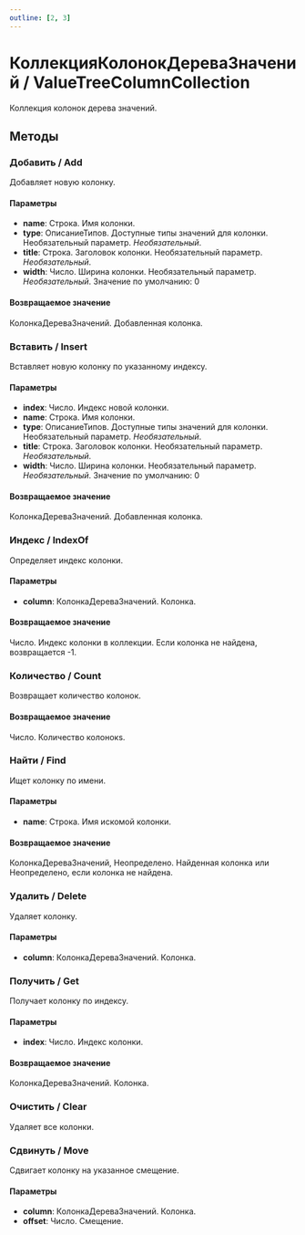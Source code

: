 ```yaml
---
outline: [2, 3]
---
```


# КоллекцияКолонокДереваЗначений / ValueTreeColumnCollection


Коллекция колонок дерева значений.


## Методы


### Добавить / Add


Добавляет новую колонку.


#### Параметры

* **name**: Строка. Имя колонки.
* **type**: ОписаниеТипов. Доступные типы значений для колонки. Необязательный параметр. *Необязательный*. 
* **title**: Строка. Заголовок колонки. Необязательный параметр. *Необязательный*. 
* **width**: Число. Ширина колонки. Необязательный параметр. *Необязательный*. Значение по умолчанию: 0

#### Возвращаемое значение


КолонкаДереваЗначений. Добавленная колонка.


### Вставить / Insert


Вставляет новую колонку по указанному индексу.


#### Параметры

* **index**: Число. Индекс новой колонки.
* **name**: Строка. Имя колонки.
* **type**: ОписаниеТипов. Доступные типы значений для колонки. Необязательный параметр. *Необязательный*. 
* **title**: Строка. Заголовок колонки. Необязательный параметр. *Необязательный*. 
* **width**: Число. Ширина колонки. Необязательный параметр. *Необязательный*. Значение по умолчанию: 0

#### Возвращаемое значение


КолонкаДереваЗначений. Добавленная колонка.


### Индекс / IndexOf


Определяет индекс колонки.


#### Параметры

* **column**: КолонкаДереваЗначений. Колонка.

#### Возвращаемое значение


Число. Индекс колонки в коллекции. Если колонка не найдена, возвращается -1.


### Количество / Count


Возвращает количество колонок.


#### Возвращаемое значение


Число. Количество колонокs.


### Найти / Find


Ищет колонку по имени.


#### Параметры

* **name**: Строка. Имя искомой колонки.

#### Возвращаемое значение


КолонкаДереваЗначений, Неопределено. Найденная колонка или Неопределено, если колонка не найдена.


### Удалить / Delete


Удаляет колонку.


#### Параметры

* **column**: КолонкаДереваЗначений. Колонка.

### Получить / Get


Получает колонку по индексу.


#### Параметры

* **index**: Число. Индекс колонки.

#### Возвращаемое значение


КолонкаДереваЗначений. Колонка.


### Очистить / Clear


Удаляет все колонки.


### Сдвинуть / Move


Сдвигает колонку на указанное смещение.


#### Параметры

* **column**: КолонкаДереваЗначений. Колонка.
* **offset**: Число. Смещение.

